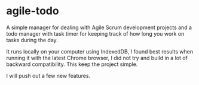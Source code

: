 agile-todo
==========

A simple manager for dealing with Agile Scrum development projects and a todo manager with task timer for keeping track of how long you work on tasks during the day.

It runs locally on your computer using IndexedDB, I found best results when running it with the latest Chrome browser, I did not try and build in a lot of backward compatibility.  This keep the project simple.

I will push out a few new features.
